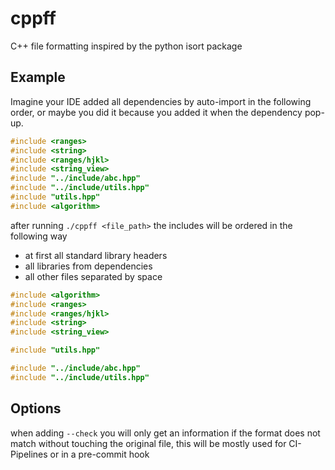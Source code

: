 # cppff
C++ file formatting inspired by the python isort package

## Example
Imagine your IDE added all dependencies by auto-import in the following order,
or maybe you did it because you added it when the dependency pop-up. 
```c++
#include <ranges>
#include <string>
#include <ranges/hjkl>
#include <string_view>
#include "../include/abc.hpp"
#include "../include/utils.hpp"
#include "utils.hpp"
#include <algorithm>
```
after running `./cppff <file_path>` the includes will be ordered in the following way
- at first all standard library headers
- all libraries from dependencies
- all other files
separated by space
```c++
#include <algorithm>
#include <ranges>
#include <ranges/hjkl>
#include <string>
#include <string_view>

#include "utils.hpp"

#include "../include/abc.hpp"
#include "../include/utils.hpp"
```

## Options
when adding `--check` you will only get an information if the format does not match without touching the original file,
this will be mostly used for CI-Pipelines or in a pre-commit hook
